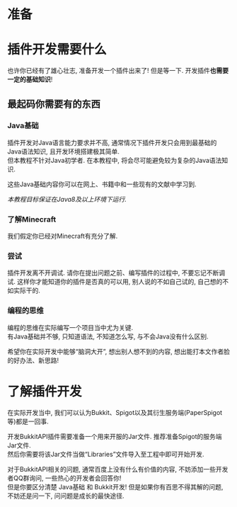 # 准备

# 插件开发需要什么
也许你已经有了雄心壮志, 准备开发一个插件出来了! 但是等一下. 开发插件**也需要一定的基础知识**!  

## 最起码你需要有的东西

### Java基础
插件开发对Java语言能力要求并不高, 通常情况下插件开发只会用到最基础的Java语法知识, 且开发环境搭建极其简单.  
但本教程不针对Java初学者. 在本教程中, 将会尽可能避免较为复杂的Java语法知识.  

这些Java基础内容你可以在网上、书籍中和一些现有的文献中学习到.   

*本教程目标保证在Java8及以上环境下运行.*

### 了解Minecraft
我们假定你已经对Minecraft有充分了解. 

### 尝试
插件开发离不开调试. 请你在提出问题之前、编写插件的过程中, 不要忘记不断调试. 这样你才能知道你的插件是否真的可以用, 别人说的不如自己试的, 自己想的不如实际干的.

### 编程的思维
编程的思维在实际编写一个项目当中尤为关键.  
有Java基础并不够, 只知道语法, 不知道怎么写, 与不会Java没有什么区别.

希望你在实际开发中能够“脑洞大开”, 想出别人想不到的内容, 想出能打本文作者脸的好办法、新思路!

# 了解插件开发

在实际开发当中, 我们可以认为Bukkit、Spigot以及其衍生服务端(PaperSpigot等)都是一回事.  

开发BukkitAPI插件需要准备一个用来开服的Jar文件. 推荐准备Spigot的服务端Jar文件.  
然后你需要将该Jar文件当做“Libraries”文件导入至工程中即可开始开发.

对于BukkitAPI相关的问题, 通常百度上没有什么有价值的内容, 不妨添加一些开发者QQ群询问, 一些热心的开发者会回答你!  
但是你要区分清楚 Java基础 和 Bukkit开发! 但是如果你有百思不得其解的问题, 不妨还是问一下, 问问题是成长的最快途径.  
